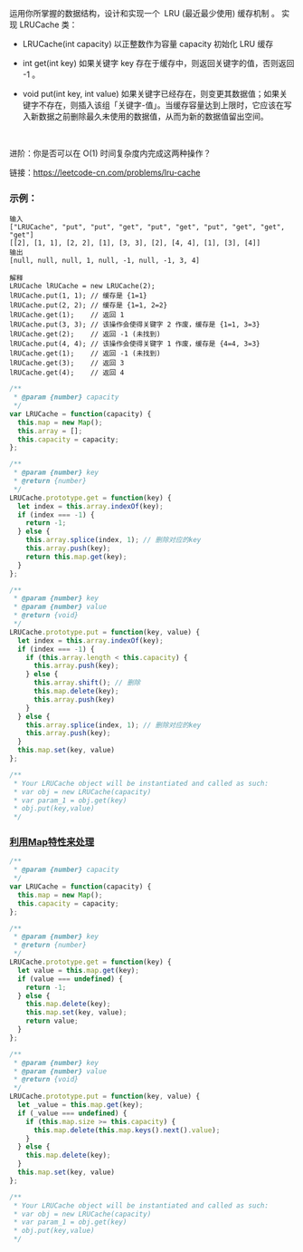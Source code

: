 运用你所掌握的数据结构，设计和实现一个  LRU (最近最少使用) 缓存机制 。
实现 LRUCache 类：

- LRUCache(int capacity) 以正整数作为容量 capacity 初始化 LRU 缓存

- int get(int key) 如果关键字 key 存在于缓存中，则返回关键字的值，否则返回 -1 。

- void put(int key, int value) 如果关键字已经存在，则变更其数据值；如果关键字不存在，则插入该组「关键字-值」。当缓存容量达到上限时，它应该在写入新数据之前删除最久未使用的数据值，从而为新的数据值留出空间。

 

进阶：你是否可以在 O(1) 时间复杂度内完成这两种操作？

链接：https://leetcode-cn.com/problems/lru-cache

### 示例：
```
输入
["LRUCache", "put", "put", "get", "put", "get", "put", "get", "get", "get"]
[[2], [1, 1], [2, 2], [1], [3, 3], [2], [4, 4], [1], [3], [4]]
输出
[null, null, null, 1, null, -1, null, -1, 3, 4]

解释
LRUCache lRUCache = new LRUCache(2);
lRUCache.put(1, 1); // 缓存是 {1=1}
lRUCache.put(2, 2); // 缓存是 {1=1, 2=2}
lRUCache.get(1);    // 返回 1
lRUCache.put(3, 3); // 该操作会使得关键字 2 作废，缓存是 {1=1, 3=3}
lRUCache.get(2);    // 返回 -1 (未找到)
lRUCache.put(4, 4); // 该操作会使得关键字 1 作废，缓存是 {4=4, 3=3}
lRUCache.get(1);    // 返回 -1 (未找到)
lRUCache.get(3);    // 返回 3
lRUCache.get(4);    // 返回 4
```

```js
/**
 * @param {number} capacity
 */
var LRUCache = function(capacity) {
  this.map = new Map();
  this.array = [];
  this.capacity = capacity;
};

/** 
 * @param {number} key
 * @return {number}
 */
LRUCache.prototype.get = function(key) {
  let index = this.array.indexOf(key);
  if (index === -1) {
    return -1;
  } else {
    this.array.splice(index, 1); // 删除对应的key
    this.array.push(key);
    return this.map.get(key);
  }
};

/** 
 * @param {number} key 
 * @param {number} value
 * @return {void}
 */
LRUCache.prototype.put = function(key, value) {
  let index = this.array.indexOf(key);
  if (index === -1) {
    if (this.array.length < this.capacity) {
      this.array.push(key);
    } else {
      this.array.shift(); // 删除
      this.map.delete(key);
      this.array.push(key)
    }
  } else {
    this.array.splice(index, 1); // 删除对应的key
    this.array.push(key);
  }
  this.map.set(key, value)
};

/**
 * Your LRUCache object will be instantiated and called as such:
 * var obj = new LRUCache(capacity)
 * var param_1 = obj.get(key)
 * obj.put(key,value)
 */
```

### [利用Map特性来处理](https://developer.mozilla.org/zh-CN/docs/Web/JavaScript/Reference/Global_Objects/Map)
```js
/**
 * @param {number} capacity
 */
var LRUCache = function(capacity) {
  this.map = new Map();
  this.capacity = capacity;
};

/** 
 * @param {number} key
 * @return {number}
 */
LRUCache.prototype.get = function(key) {
  let value = this.map.get(key);
  if (value === undefined) {
    return -1;
  } else {
    this.map.delete(key);
    this.map.set(key, value);
    return value;
  }
};

/** 
 * @param {number} key 
 * @param {number} value
 * @return {void}
 */
LRUCache.prototype.put = function(key, value) {
  let _value = this.map.get(key);
  if (_value === undefined) {
    if (this.map.size >= this.capacity) {
      this.map.delete(this.map.keys().next().value);
    }
  } else {
    this.map.delete(key);
  }
  this.map.set(key, value)
};

/**
 * Your LRUCache object will be instantiated and called as such:
 * var obj = new LRUCache(capacity)
 * var param_1 = obj.get(key)
 * obj.put(key,value)
 */
```
